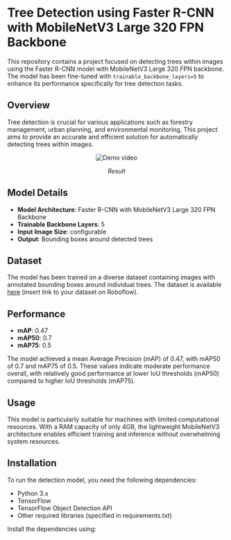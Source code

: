 # Tree Detection using Faster R-CNN with MobileNetV3 Large 320 FPN Backbone

This repository contains a project focused on detecting trees within images using the Faster R-CNN model with MobileNetV3 Large 320 FPN backbone. The model has been fine-tuned with `trainable_backbone_layers=5` to enhance its performance specifically for tree detection tasks.

## Overview

Tree detection is crucial for various applications such as forestry management, urban planning, and environmental monitoring. This project aims to provide an accurate and efficient solution for automatically detecting trees within images.

<p align="center">
  <img src="demo/result_demo.gif" alt="Demo video">
</p>

<p align="center"><em>Result</em></p> 

## Model Details

- **Model Architecture**: Faster R-CNN with MobileNetV3 Large 320 FPN Backbone
- **Trainable Backbone Layers**: 5
- **Input Image Size**: configurable
- **Output**: Bounding boxes around detected trees

## Dataset

The model has been trained on a diverse dataset containing images with annotated bounding boxes around individual trees. The dataset is available [here](https://universe.roboflow.com/yolo-for-tree-detection/tree-detection-ntf74) (insert link to your dataset on Roboflow).

## Performance

- **mAP**: 0.47
- **mAP50**: 0.7
- **mAP75**: 0.5

The model achieved a mean Average Precision (mAP) of 0.47, with mAP50 of 0.7 and mAP75 of 0.5. These values indicate moderate performance overall, with relatively good performance at lower IoU thresholds (mAP50) compared to higher IoU thresholds (mAP75).

## Usage

This model is particularly suitable for machines with limited computational resources. With a RAM capacity of only 4GB, the lightweight MobileNetV3 architecture enables efficient training and inference without overwhelming system resources.

## Installation

To run the detection model, you need the following dependencies:

- Python 3.x
- TensorFlow
- TensorFlow Object Detection API
- Other required libraries (specified in requirements.txt)

Install the dependencies using:

